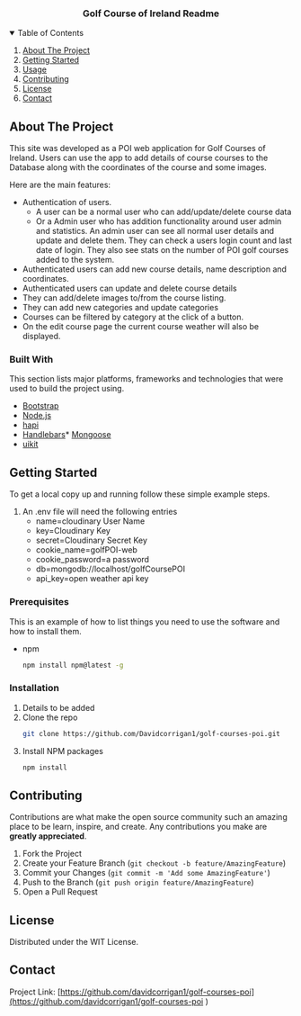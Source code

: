 
<p align="center">
  <h3 align="center">Golf Course of Ireland Readme</h3>

  <p align="center">
  

<!-- TABLE OF CONTENTS -->
<details open="open">
  <summary>Table of Contents</summary>
  <ol>
    <li>
      <a href="#about-the-project">About The Project</a>
    </li>
    <li>
      <a href="#getting-started">Getting Started</a>
    </li>
    <li><a href="#usage">Usage</a></li>
    <li><a href="#contributing">Contributing</a></li>
    <li><a href="#license">License</a></li>
    <li><a href="#contact">Contact</a></li>
  </ol>
</details>



<!-- ABOUT THE PROJECT -->
## About The Project

This site was developed as a POI web application for Golf Courses of Ireland. Users can use the app to add details of course courses
to the Database along with the coordinates of the course and some images.


Here are the main features:
* Authentication of users. 
    * A user can be a normal user who can add/update/delete course data
    * Or a Admin user who has addition functionality around user admin and statistics. An admin user can see all normal user details and update and delete them.
    They can check a users login count and last date of login. They also see stats on the number of POI golf courses added to the system.
* Authenticated users can add new course details, name description and coordinates.
* Authenticated users can update and delete course details
* They can add/delete images to/from the course listing.
* They can add new categories and update categories
* Courses can be filtered by category at the click of a button.
* On the edit course page the current course weather will also be displayed.

### Built With

This section lists major platforms, frameworks and technologies that were used to build the project using. 
* [Bootstrap](https://getbootstrap.com)
* [Node.js](https://nodejs.org)
* [hapi](https://hapi.dev/)
* [Handlebars](https://handlebarsjs.com/)* [Mongoose](https://mongoosejs.com/)
* [uikit](https://getuikit.com/)




<!-- GETTING STARTED -->
## Getting Started


To get a local copy up and running follow these simple example steps.

1. An .env file will need the following entries
    * name=cloudinary User Name
    * key=Cloudinary Key
    * secret=Cloudinary Secret Key
    * cookie_name=golfPOI-web
    * cookie_password=a password
    * db=mongodb://localhost/golfCoursePOI
    * api_key=open weather api key
    
### Prerequisites

This is an example of how to list things you need to use the software and how to install them.
* npm
  ```sh
  npm install npm@latest -g
  ```

### Installation

1. Details to be added
2. Clone the repo
   ```sh
   git clone https://github.com/Davidcorrigan1/golf-courses-poi.git
   ```
3. Install NPM packages
   ```sh
   npm install
   ```


<!-- CONTRIBUTING -->
## Contributing

Contributions are what make the open source community such an amazing place to be learn, inspire, and create. Any contributions you make are **greatly appreciated**.

1. Fork the Project
2. Create your Feature Branch (`git checkout -b feature/AmazingFeature`)
3. Commit your Changes (`git commit -m 'Add some AmazingFeature'`)
4. Push to the Branch (`git push origin feature/AmazingFeature`)
5. Open a Pull Request



<!-- LICENSE -->
## License

Distributed under the WIT License. 


<!-- CONTACT -->
## Contact



Project Link: [https://github.com/davidcorrigan1/golf-courses-poi](https://github.com/davidcorrigan1/golf-courses-poi
)



